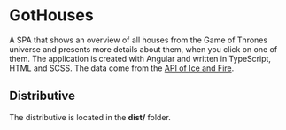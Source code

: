 # GotHouses

A SPA that shows an overview of all houses from the Game of Thrones universe and presents more details about them, when you click on one of them. The application is created with Angular and written in TypeScript, HTML and SCSS. The data come from the [API of Ice and Fire](https://anapioficeandfire.com/).

## Distributive
The distributive is located in the **dist/** folder.

